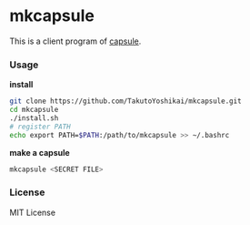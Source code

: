 # mkcapsule
This is a client program of [capsule](https://github.com/TakutoYoshikai/capsule).

### Usage
**install**
```bash
git clone https://github.com/TakutoYoshikai/mkcapsule.git
cd mkcapsule
./install.sh
# register PATH
echo export PATH=$PATH:/path/to/mkcapsule >> ~/.bashrc
```

**make a capsule**
```bash
mkcapsule <SECRET FILE>
```

### License
MIT License
